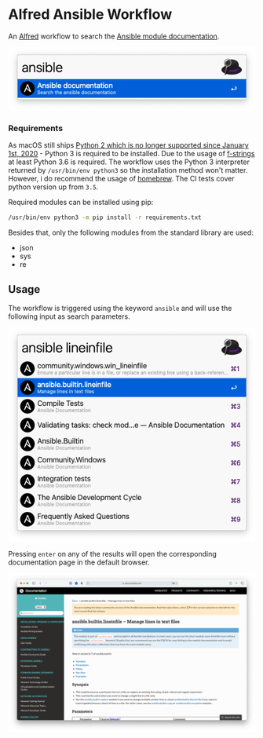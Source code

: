 # Alfred Ansible Workflow

An [Alfred](https://www.alfredapp.com) workflow to search the [Ansible module documentation](https://docs.ansible.com/ansible/latest/index.html#).

![Alfred window showing the ansible workflow](./img/alfred_ansible.png)


### Requirements

As macOS still ships [Python 2 which is no longer supported since January 1st, 2020](https://www.python.org/doc/sunset-python-2/#:~:text=The%20sunset%20date%20has%20now,when%20we%20released%20Python%202.7.) - Python 3 is required to be installed. Due to the usage of [f-strings](https://docs.python.org/3/reference/lexical_analysis.html#f-strings) at least Python 3.6 is required. The workflow uses the Python 3 interpreter returned by `/usr/bin/env python3` so the installation method won't matter. However, i do recommend the usage of [homebrew](https://docs.brew.sh/Homebrew-and-Python). The CI tests cover python version up from `3.5`.

Required modules can be installed using pip:

```bash
/usr/bin/env python3 -m pip install -r requirements.txt
```

Besides that, only the following modules from the standard library are used:

* json
* sys
* re


## Usage

The workflow is triggered using the keyword `ansible` and will use the following input as search parameters.

![Workflow searching for lineinfile](./img/alfred_ansible_usage.png)

Pressing `enter` on any of the results will open the corresponding documentation page in the default browser.

![Safari window with the builtin.lineinfile module documentation](./img/alfred_ansible_browser.png)
